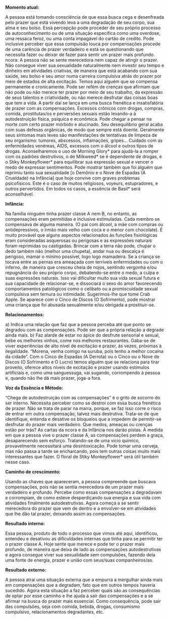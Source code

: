 **Momento atual:**

 A pessoa está tomando consciência de que essa busca cega e desenfreada pelo prazer que está vivendo leva a uma degradação de seu corpo, sua alma e seu bolso. Essa percepção pode proceder de seu próprio processo de autoconhecimento ou de uma situação específica como uma overdose, uma ressaca feroz, ou uma conta impagável do cartão de credito. Pode inclusive perceber que essa compulsão louca por compensações procede de uma carência de prazer verdadeiro e está se questionando que necessita fazer ou deixar de fazer para sentir um prazer mais profundo.  ncora: A pessoa não se sente merecedora nem capaz de atingir o prazer. Não consegue viver sua sexualidade naturalmente nem investir seu tempo e dinheiro em atividades criativas, de maneira que está acabando com sua saúde, seu bolso e seu amor numa carreira compulsiva atrás do prazer por meio de estados de alta excitação. Temos aqui alguém que se compensa permanente e cronicamente. Pode ser refém de crenças que afirmam que não pode ou não merece ter prazer por meio de seu trabalho, da expressão de seus talentos e criatividade, ou não merece desfrutar das coisas boas que tem a vida. A partir daí se lança em uma busca frenética e insatisfatória de prazer com as compensações. Excessos crônicos com drogas, compras, comida, prostitutas/os e perversões sexuais estão levando-a à autodestruição física, psíquica e econômica. Pode chegar a pensar na morte com certo prazer mórbido e alucinado. Seu desequilíbrio geral acaba com suas defesas orgânicas, de modo que sempre está doente. Geralmente seus sintomas mais leves são manifestações de tentativas de limpeza de seu organismo: tumores, abscessos, inflamações, gripes... Cuidado com as enfermidades venéreas, AIDS, excessos com o álcool e outros tipos de drogas. Aconselharemos o uso de Morning Glory* para ajudá-la a romper com os padrões destrutivos, o de Milkweed* se é dependente de drogas, e o Stiky Monkeyflower* para equilibrar sua expressão sexual e vencer o medo de expressar sentimentos. Pode mostrar também que foi alguém que reprimiu tanto sua sexualidade [o Demônio e o Nove de Espadas (A Crueldade) na Infância] que hoje convive com graves problemas psicofísicos. Este é o caso de muitos religiosos, voyeurs, estupradores, e outros pervertidos. Em todos os casos, a essência de Basil* será aconselhável. 


**Infância:**

 Na família ninguém tinha prazer classe A nem B, no entanto, as compensações eram permitidas e inclusive estimuladas. Cada membro se compensava de alguma maneira. (O pai com álcool, a mãe com compras ou antidepressivos, o irmão mais velho com coca e o menor com chocolate). É muito provável que alguns aspectos relacionados às funções fisiológicas eram consideradas asquerosas ou perigosas e as expressões naturais foram reprimidas ou castigadas. Brincar com a terra não pode, chupar o dedo também não (melhor uma chupeta), andar nua ou descalça é perigoso, mamar o mínimo possível, logo logo mamadeira. Se a criança se tocava entre as pernas era ameaçada com terríveis enfermidades ou com o inferno, de maneira que cresceu cheia de nojos, sentindo vergonha e/ou repugnância do seu próprio corpo, debatendo-se entre o medo, a culpa e suas expressões naturais. Isso vai dificultar muito sua vida sexual futura e sua capacidade de relacionar-se, e dissociará o sexo do amor favorecendo comportamentos patológicos como o celibato ou a promiscuidade sexual compulsiva sem ternura ou intimidade. Sugerimos-lhe que tome Crab Apple. Se aparece com o Cinco de Discos (O Sofrimento), pode mostrar uma criança que foi abusada sexualmente e/ou obrigada a prostituir-se. 


**Relacionamentos:**

 a) Indica uma relação que faz que a pessoa perceba até que ponto se degradou com as compensações. Pode ser que a própria relação a degrade ainda mais. b) Faz alarde de estar no ápice do desfrute sensorial e sexual, bebe os melhores vinhos, come nos melhores restaurantes. Gaba-se de viver experiências de alto nível de excitação e prazer, ás vezes, próximas à ilegalidade. “Morena, venha comigo na suruba, pois tenho a melhor cocaína da cidade”. Com o Cinco de Espadas (A Derrota) ou o Cinco ou o Nove de Discos (O Sofrimento e O Lucro) temos alguém que se relaciona para tirar proveito, oferece altos níveis de excitação e prazer usando estímulos artificiais e, como uma sanguessuga, vai sugando, corrompendo à pessoa e, quando não lhe dá mais prazer, joga-a fora. 


**Voz da Essência e Método:**

 “Chega de autodestruição com as compensações” é o grito de socorro do ser interno. Necessita perceber como se destroi com essa busca frenética de prazer. Não se trata de parar na marra, porque, se faz isso corre o risco de entrar em outra compensação, talvez mais destrutiva. Trata-se de que identifique, entenda e desative os bloqueios que a impedem de permitir-se desfrutar do prazer mais verdadeiro. Que medos, ameaças ou crenças estão por trás? As cartas da  ncora e da Infância nos darão pistas. À medida em que a pessoa vive o prazer classe A, as compensações perdem a graça, desaparecendo sem esforço. Tratando-se de uma vicio químico, provavelmente necessitará uma desintoxicação. Pode tomar uma cerveja, mas não passa a tarde se encharcando, pois tem outras coisas muito mais interessantes que fazer. O floral de Stiky Monkeyflower* será útil também nesse caso. 


**Caminho de crescimento:**

 Usando as chaves que apareceram, a pessoa compreende que buscava compensações, pois não se sentia merecedora de um prazer mais verdadeiro e profundo. Percebe como essas compensações a degradavam e corrompiam, de como esteve desperdiçando sua energia e sua vida com atividades finalmente autodestrutivas. Agora começa a se sentir merecedora do prazer que vem de dentro e a envolver-se em atividades que lhe dão tal prazer, deixando assim as compensações. 


**Resultado interno:**

 Essa pessoa, produto de todo o processo que vimos até aqui, identificou, entendeu e desativou as dificuldades internas que tinha para se permitir ter o prazer classe A. Hoje sente que merece e pode ter o prazer mais profundo, de maneira que deixa de lado as compensações autodestrutivas e agora consegue viver sua sexualidade sem compulsões, fazendo dela uma fonte de energia, prazer e união com seus/suas companheiros/as. 


**Resultado externo:**

 A pessoa atrai uma situação externa que a empurra a mergulhar ainda mais em compensações que a degradam, fato que em outros tempos haveria sucedido. Agora esta situação a faz perceber quais são as consequências de optar por esse caminho e lhe ajuda a sair das compensações e a se afirmar na busca do prazer mais essencial. Como consequência, pode sair das compulsões, seja com comida, bebida, drogas, consumismo compulsivo, relacionamentos degradantes, etc.
